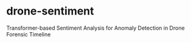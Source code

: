 # drone-sentiment
Transformer-based Sentiment Analysis for Anomaly Detection in Drone Forensic Timeline
